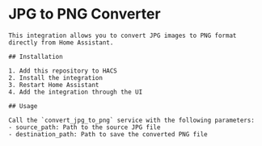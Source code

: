 # JPG to PNG Converter

    This integration allows you to convert JPG images to PNG format directly from Home Assistant.

    ## Installation

    1. Add this repository to HACS
    2. Install the integration
    3. Restart Home Assistant
    4. Add the integration through the UI

    ## Usage

    Call the `convert_jpg_to_png` service with the following parameters:
    - source_path: Path to the source JPG file
    - destination_path: Path to save the converted PNG file
